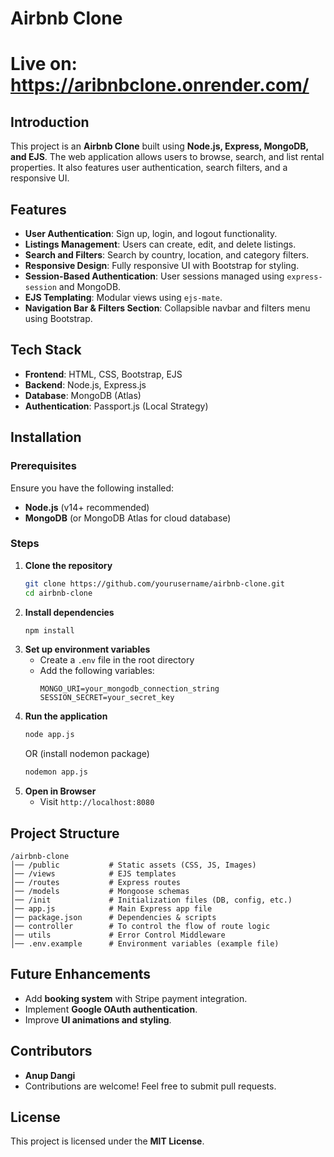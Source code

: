 # Airbnb Clone

# Live on: https://aribnbclone.onrender.com/

## Introduction
This project is an **Airbnb Clone** built using **Node.js, Express, MongoDB, and EJS**. The web application allows users to browse, search, and list rental properties. It also features user authentication, search filters, and a responsive UI.

## Features
- **User Authentication**: Sign up, login, and logout functionality.
- **Listings Management**: Users can create, edit, and delete listings.
- **Search and Filters**: Search by country, location, and category filters.
- **Responsive Design**: Fully responsive UI with Bootstrap for styling.
- **Session-Based Authentication**: User sessions managed using `express-session` and MongoDB.
- **EJS Templating**: Modular views using `ejs-mate`.
- **Navigation Bar & Filters Section**: Collapsible navbar and filters menu using Bootstrap.

## Tech Stack
- **Frontend**: HTML, CSS, Bootstrap, EJS
- **Backend**: Node.js, Express.js
- **Database**: MongoDB (Atlas)
- **Authentication**: Passport.js (Local Strategy)

## Installation
### Prerequisites
Ensure you have the following installed:
- **Node.js** (v14+ recommended)
- **MongoDB** (or MongoDB Atlas for cloud database)

### Steps
1. **Clone the repository**
   ```bash
   git clone https://github.com/yourusername/airbnb-clone.git
   cd airbnb-clone
   ```
2. **Install dependencies**
   ```bash
   npm install
   ```
3. **Set up environment variables**
   - Create a `.env` file in the root directory
   - Add the following variables:
     ```env
     MONGO_URI=your_mongodb_connection_string
     SESSION_SECRET=your_secret_key
     ```
4. **Run the application**
   ```bash
   node app.js
   ```
    OR (install nodemon package)
    ```bash
   nodemon app.js
   ```
5. **Open in Browser**
   - Visit `http://localhost:8080`

## Project Structure
```
/airbnb-clone
│── /public           # Static assets (CSS, JS, Images)
│── /views            # EJS templates
│── /routes           # Express routes
│── /models           # Mongoose schemas
│── /init             # Initialization files (DB, config, etc.)
│── app.js            # Main Express app file
│── package.json      # Dependencies & scripts
│── controller        # To control the flow of route logic
│── utils             # Error Control Middleware 
│── .env.example      # Environment variables (example file)
```


## Future Enhancements
- Add **booking system** with Stripe payment integration.
- Implement **Google OAuth authentication**.
- Improve **UI animations and styling**.

## Contributors
- **Anup Dangi** 
- Contributions are welcome! Feel free to submit pull requests.

## License
This project is licensed under the **MIT License**.

